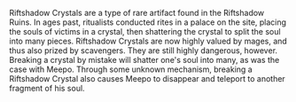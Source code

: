 Riftshadow Crystals are a type of rare artifact found in the Riftshadow Ruins. In ages past, ritualists conducted rites in a palace on the site, placing the souls of victims in a crystal, then shattering the crystal to split the soul into many pieces. Riftshadow Crystals are now highly valued by mages, and thus also prized by scavengers. They are still highly dangerous, however. Breaking a crystal by mistake will shatter one's soul into many, as was the case with Meepo. Through some unknown mechanism, breaking a Riftshadow Crystal also causes Meepo to disappear and teleport to another fragment of his soul.
